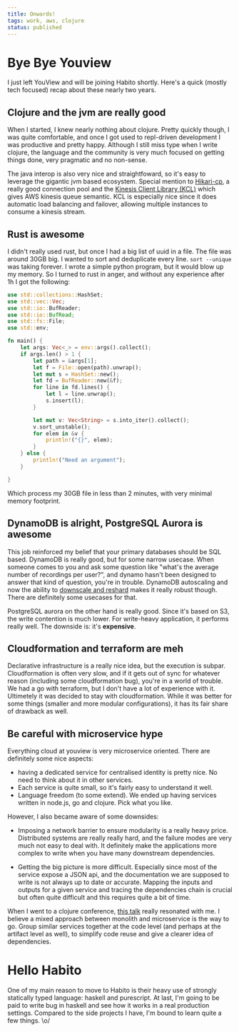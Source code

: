 ```yaml
---
title: Onwards!
tags: work, aws, clojure
status: published
---
```


# Bye Bye Youview

I just left YouView and will be joining Habito shortly. Here's a quick (mostly tech focused) recap about these nearly two years.

## Clojure and the jvm are really good
When I started, I knew nearly nothing about clojure. Pretty quickly though, I was quite comfortable, and once I got used to repl-driven development I was productive and pretty happy. Although I still miss type when I write clojure, the language and the community is very much focused on getting things done, very pragmatic and no non-sense.

The java interop is also very nice and straightfoward, so it's easy to leverage the gigantic jvm based ecosystem. Special mention to [Hikari-cp](https://github.com/tomekw/hikari-cp), a really good connection pool and the [Kinesis Client Library (KCL)](https://github.com/awslabs/amazon-kinesis-client/) which gives AWS kinesis queue semantic. KCL is especially nice since it does automatic load balancing and failover, allowing multiple instances to consume a kinesis stream.


## Rust is awesome
I didn't really used rust, but once I had a big list of uuid in a file. The file was around 30GB big. I wanted to sort and deduplicate every line. `sort --unique` was taking forever. I wrote a simple python program, but it would blow up my memory. So I turned to rust in anger, and without any experience after 1h I got the following:

```rust
use std::collections::HashSet;
use std::vec::Vec;
use std::io::BufReader;
use std::io::BufRead;
use std::fs::File;
use std::env;

fn main() {
    let args: Vec<_> = env::args().collect();
    if args.len() > 1 {
        let path = &args[1];
        let f = File::open(path).unwrap();
        let mut s = HashSet::new();
        let fd = BufReader::new(&f);
        for line in fd.lines() {
            let l = line.unwrap();
            s.insert(l);
        }

        let mut v: Vec<String> = s.into_iter().collect();
        v.sort_unstable();
        for elem in &v {
            println!("{}", elem);
        }
    } else {
        println!("Need an argument");
    }

}
```

Which process my 30GB file in less than 2 minutes, with very minimal memory footprint.


## DynamoDB is alright, PostgreSQL Aurora is awesome

This job reinforced my belief that your primary databases should be SQL based. DynamoDB is really good, but for some narrow usecase. When someone comes to you and ask some question like "what's the average number of recordings per user?", and dynamo hasn't been designed to answer that kind of question, you're in trouble. DynamoDB autoscaling and now the ability to [downscale and reshard](https://aws.amazon.com/blogs/database/how-amazon-dynamodb-adaptive-capacity-accommodates-uneven-data-access-patterns-or-why-what-you-know-about-dynamodb-might-be-outdated) makes it really robust though. There are definitely some usecases for that.

PostgreSQL aurora on the other hand is really good. Since it's based on S3, the write contention is much lower. For write-heavy application, it performs really well. The downside is: it's **expensive**.


## Cloudformation and terraform are meh

Declarative infrastructure is a really nice idea, but the execution is subpar. Cloudformation is often very slow, and if it gets out of sync for whatever reason (including some cloudformation bug), you're in a world of trouble. We had a go with terraform, but I don't have a lot of experience with it. Ultimetely it was decided to stay with cloudformation. While it was better for some things (smaller and more modular configurations), it has its fair share of drawback as well.


## Be careful with microservice hype

Everything cloud at youview is very microservice oriented. There are definitely some nice aspects:

* having a dedicated service for centralised identity is pretty nice. No need to think about it in other services.
* Each service is quite small, so it's fairly easy to understand it well.
* Language freedom (to some extend). We ended up having services written in node.js, go and clojure. Pick what you like.

However, I also became aware of some downsides:

* Imposing a network barrier to ensure modularity is a really heavy price. Distributed systems are really really hard, and the failure modes are very much not easy to deal with. It definitely make the applications more complex to write when you have many downstream dependencies.

* Getting the big picture is more difficult. Especially since most of the service expose a JSON api, and the documentation we are supposed to write is not always up to date or accurate. Mapping the inputs and outputs for a given service and tracing the dependencies chain is crucial but often quite difficult and this requires quite a bit of time.

When I went to a clojure conference, [this talk](https://skillsmatter.com/skillscasts/10938-taming-a-huge-sprawling-system-with-clojure) really resonated with me. I believe a mixed approach between monolith and microservice is the way to go. Group similar services together at the code level (and perhaps at the artifact level as well), to simplify code reuse and give a clearer idea of dependencies.


# Hello Habito

One of my main reason to move to Habito is their heavy use of strongly statically typed language: haskell and purescript. At last, I'm going to be paid to write bug in haskell and see how it works in a real production settings. Compared to the side projects I have, I'm bound to learn quite a few things. \o/
